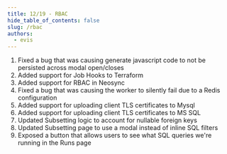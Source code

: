 ```yaml
---
title: 12/19 - RBAC
hide_table_of_contents: false
slug: /rbac
authors:
  - evis
---
```


1. Fixed a bug that was causing generate javascript code to not be persisted across modal open/closes
2. Added support for Job Hooks to Terraform
3. Added support for RBAC in Neosync
4. Fixed a bug that was causing the worker to silently fail due to a Redis configuration
5. Added support for uploading client TLS certificates to Mysql
6. Added support for uploading client TLS certificates to MS SQL
7. Updated Subsetting logic to account for nullable foreign keys
8. Updated Subsetting page to use a modal instead of inline SQL filters
9. Exposed a button that allows users to see what SQL queries we're running in the Runs page
